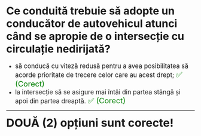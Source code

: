 # Ce conduită trebuie să adopte un conducător de autovehicul atunci când se apropie de o intersecție cu circulație nedirijată?

- <span style="font-size: larger;">să conducă cu viteză redusă pentru a avea posibilitatea să acorde prioritate de trecere celor care au acest drept; <span style="color: green; font-size: larger;">✅ (Corect)</span></span>
- <span style="font-size: larger;">la intersecție să se asigure mai întâi din partea stângă și apoi din partea dreaptă. <span style="color: green; font-size: larger;">✅ (Corect)</span></span>

---

<span style="font-size: 30px; font-weight: bold;">**DOUĂ (2) opțiuni sunt corecte!**</span>